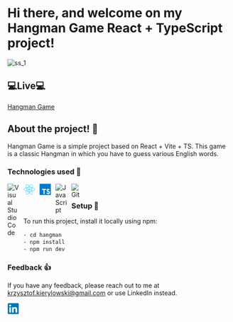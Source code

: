 # Hi there, and welcome on my Hangman Game React + TypeScript project!

![ss_1](https://github.com/Halabarda32/Hangman-Game/assets/51050405/23f2f058-aced-45d2-9d61-2faf89ba5c4b)

## 💻Live💻

[Hangman Game](https://master--beautiful-pithivier-8592bd.netlify.app)

## About the project! 🔎

Hangman Game is a simple project based on React + Vite + TS. This game is a classic Hangman in which you have to guess various English words.

### Technologies used 💎

<img align="left" alt="Visual Studio Code" width="26px" src="https://cdn.jsdelivr.net/gh/devicons/devicon/icons/vscode/vscode-original.svg" style="padding-right:10px;" />
<img align="left" alt="React" width="26px" src="https://raw.githubusercontent.com/devicons/devicon/1119b9f84c0290e0f0b38982099a2bd027a48bf1/icons/react/react-original.svg" style="padding-right:10px;" />
<img align="left" alt="TypeScript" width="26px" src="https://raw.githubusercontent.com/devicons/devicon/55609aa5bd817ff167afce0d965585c92040787a/icons/typescript/typescript-original.svg" style="padding-right:10px;" />
<img align="left" alt="JavaScript" width="26px" src="https://cdn.jsdelivr.net/gh/devicons/devicon/icons/javascript/javascript-original.svg" style="padding-right:10px;" />
<img align="left" alt="Git" width="26px" src="https://cdn.jsdelivr.net/gh/devicons/devicon/icons/git/git-original.svg" style="padding-right:10px;" />

<br />

### Setup 🔧

To run this project, install it locally using npm:

```
- cd hangman
- npm install
- npm run dev
```

### Feedback 👍

If you have any feedback, please reach out to me at krzysztof.kierylowski@gmail.com or use LinkedIn instead.

[1]:https://www.linkedin.com/in/krzysztof-kieryłowski-118586251
[<img align="left" alt="Linkedin" width="26px" src="https://github.com/devicons/devicon/blob/v2.15.1/icons/linkedin/linkedin-original.svg" style="padding-right:10px; color: #fff;" />][1]
